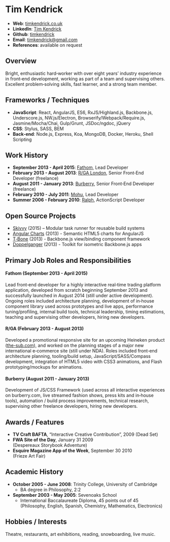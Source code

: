 # Tim Kendrick

- **Web**: [timkendrick.co.uk](http://timkendrick.co.uk/)
- **LinkedIn**: [Tim Kendrick](https://www.linkedin.com/profile/view?id=192494997)
- **Github**: [timkendrick](https://github.com/timkendrick)
- **Email**: [timkendrick@gmail.com](mailto:timkendrick@gmail.com)
- **References**: available on request


## Overview

Bright, enthusiastic hard‑worker with over eight years’ industry experience in front‑end development, working as part of a team and supervising others. Excellent problem‑solving skills, fast learner, and a strong team member.


## Frameworks / Techniques

- **JavaScript**: React, AngularJS, ES6, RxJS/Highland.js, Backbone.js, Underscore.js, NW.js/Electron, Browserify/Webpack/Require.js, Jasmine/Mocha/Chai, Gulp/Grunt, JSDoc/ngdoc, jQuery
- **CSS**: Stylus, SASS, BEM
- **Back‑end**: Node.js, Express, Koa, MongoDB, Docker, Heroku, Shell Scripting


## Work History

- **September 2013 - April 2015**: [Fathom](http://fathomlondon.com/), Lead Developer
- **February 2013 - August 2013**: [R/GA London](http://rga.com/offices/london), Senior Front‑End Developer (freelance)
- **August 2011 - January 2013**: [Burberry](http://uk.burberry.com/), Senior Front‑End Developer (freelance)
- **February 2010 - July 2011**: [Mohu](http://studiomohu.com/), Lead Developer
- **Summer 2006 - February 2010**: [Ralph](http://ralphandco.com/), ActionScript Developer

## Open Source Projects

- [Skivvy](https://github.com/timkendrick/skivvy) (2015) – Modular task runner for reusable build systems
- [Angular Charts](https://github.com/timkendrick/angular-charts) (2013) - Semantic HTML5 charts for AngularJS
- [T‑Bone](https://github.com/timkendrick/t-bone) (2013) - Backbone.js view/binding component framework
- [Doppelganger](https://github.com/timkendrick/doppelganger) (2013) - Toolkit for isometric Backbone.js apps


<div style="page-break-after: always;"></div>


## Primary Job Roles and Responsibilities

#### Fathom (September 2013 - April 2015)

Lead front‑end developer for a highly interactive real‑time trading platform application, developed from scratch beginning September 2013 and successfully launched in August 2014 (still under active development). Ongoing roles included architecture planning, development of in‑house component library used across prototypes and live apps, performance tuning/profiling, internal build tools, technical leadership, timing estimations, teaching and supervising other developers, hiring new developers.


#### R/GA (February 2013 - August 2013)

Developed a promotional responsive site for an upcoming Heineken product ([the-sub.com](https://www.the-sub.com/)), and worked on the planning stages of a major new international e‑commerce site (still under NDA). Roles included front‑end architecture planning, tooling/build setup, JavaScript/SASS/Compass development, integration of HTML5 video with CSS3 animations, and Flash prototyping/mockups for animations.


#### Burberry (August 2011 - January 2013)

Development of JS/CSS Framework (used across all interactive experiences on burberry.com, live streamed fashion shows, press kits and in‑house tools), automation / build process improvements, technical research, supervising other freelance developers, hiring new developers.


## Awards / Features
- **TV Craft BAFTA**, “Interactive Creative Contribution”, 2009 (Dead Set)
- **FWA Site of the Day**, January 31 2009 (Despereaux Storybook Adventure)
- **Esquire Magazine App of the Week**, September 30 2010 (Frieze Art Fair)


## Academic History
- **October 2005 - June 2008**: Trinity College, University of Cambridge
	- BA degree in Philosophy, 2:2
- **September 2003 - May 2005**: Sevenoaks School
	- International Baccalaureate Diploma, 45 points out of 45 (Philosophy, English, Spanish, Chemistry, Mathematics, Electronics)


## Hobbies / Interests

Theatre, restaurants, art exhibitions, reading, snowboarding, live music.
